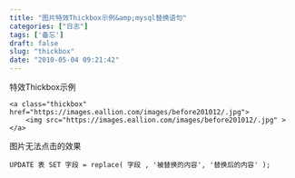```yaml
---
title: "图片特效Thickbox示例&amp;mysql替换语句"
categories: ["日志"]
tags: ['备忘']
draft: false
slug: "thickbox"
date: "2010-05-04 09:21:42"
---
```


特效Thickbox示例

```
<a class="thickbox" href="https://images.eallion.com/images/before201012/.jpg">
    <img src="https://images.eallion.com/images/before201012/.jpg" >
</a>
```
图片无法点击的效果

```
UPDATE 表 SET 字段 = replace( 字段 , '被替换的内容', '替换后的内容' );
```
